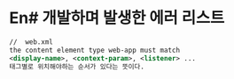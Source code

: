 # En# 개발하며 발생한 에러 리스트

```xml
//  web.xml
the content element type web-app must match
<display-name>, <context-param>, <listener> ...
태그별로 위치해야하는 순서가 있다는 뜻이다.
```

